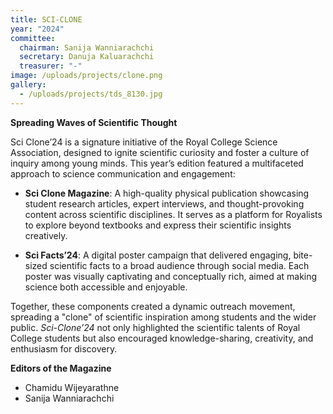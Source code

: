 ```yaml
---
title: SCI-CLONE
year: "2024"
committee:
  chairman: Sanija Wanniarachchi
  secretary: Danuja Kaluarachchi
  treasurer: "-"
image: /uploads/projects/clone.png
gallery:
  - /uploads/projects/tds_8130.jpg
---
```

**Spreading Waves of Scientific Thought**

Sci Clone’24 is a signature initiative of the Royal College Science Association, designed to ignite scientific curiosity and foster a culture of inquiry among young minds. This year’s edition featured a multifaceted approach to science communication and engagement:



* **Sci Clone Magazine**: A high-quality physical publication showcasing student research articles, expert interviews, and thought-provoking content across scientific disciplines. It serves as a platform for Royalists to explore beyond textbooks and express their scientific insights creatively.

* **Sci Facts’24**: A digital poster campaign that delivered engaging, bite-sized scientific facts to a broad audience through social media. Each poster was visually captivating and conceptually rich, aimed at making science both accessible and enjoyable.


Together, these components created a dynamic outreach movement, spreading a "clone" of scientific inspiration among students and the wider public. *Sci-Clone’24* not only highlighted the scientific talents of Royal College students but also encouraged knowledge-sharing, creativity, and enthusiasm for discovery.

**Editors of the Magazine** 

* Chamidu Wijeyarathne
* Sanija Wanniarachchi
